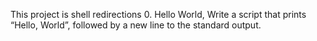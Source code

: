 This project is shell redirections
0. Hello World, Write a script that prints “Hello, World”, followed by a new line to the standard output.

